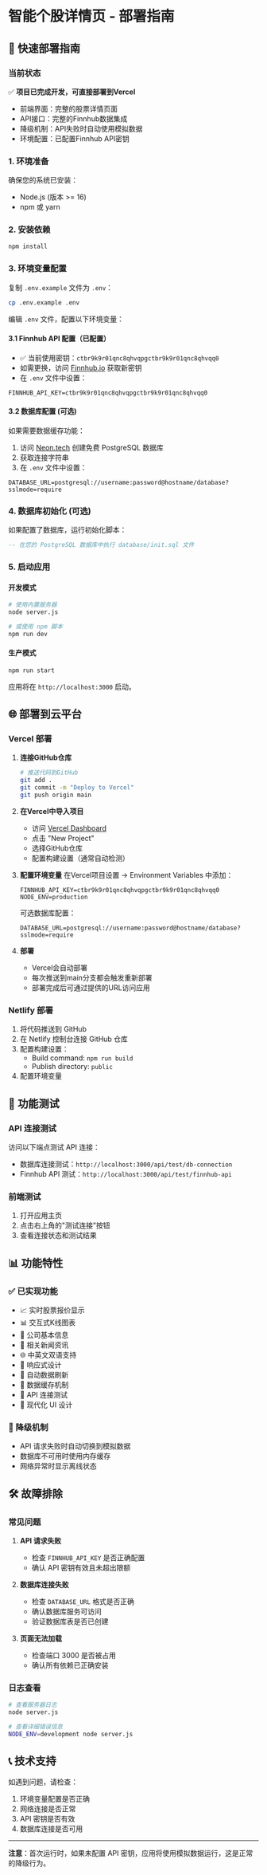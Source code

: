 # 智能个股详情页 - 部署指南

## 🚀 快速部署指南

### 当前状态
✅ **项目已完成开发，可直接部署到Vercel**
- 前端界面：完整的股票详情页面
- API接口：完整的Finnhub数据集成
- 降级机制：API失败时自动使用模拟数据
- 环境配置：已配置Finnhub API密钥

### 1. 环境准备

确保您的系统已安装：
- Node.js (版本 >= 16)
- npm 或 yarn

### 2. 安装依赖

```bash
npm install
```

### 3. 环境变量配置

复制 `.env.example` 文件为 `.env`：

```bash
cp .env.example .env
```

编辑 `.env` 文件，配置以下环境变量：

#### 3.1 Finnhub API 配置（已配置）

- ✅ 当前使用密钥：`ctbr9k9r01qnc8qhvqpgctbr9k9r01qnc8qhvqq0`
- 如需更换，访问 [Finnhub.io](https://finnhub.io) 获取新密钥
- 在 `.env` 文件中设置：

```env
FINNHUB_API_KEY=ctbr9k9r01qnc8qhvqpgctbr9k9r01qnc8qhvqq0
```

#### 3.2 数据库配置 (可选)

如果需要数据缓存功能：

1. 访问 [Neon.tech](https://neon.tech) 创建免费 PostgreSQL 数据库
2. 获取连接字符串
3. 在 `.env` 文件中设置：

```env
DATABASE_URL=postgresql://username:password@hostname/database?sslmode=require
```

### 4. 数据库初始化 (可选)

如果配置了数据库，运行初始化脚本：

```sql
-- 在您的 PostgreSQL 数据库中执行 database/init.sql 文件
```

### 5. 启动应用

#### 开发模式

```bash
# 使用内置服务器
node server.js

# 或使用 npm 脚本
npm run dev
```

#### 生产模式

```bash
npm run start
```

应用将在 `http://localhost:3000` 启动。

## 🌐 部署到云平台

### Vercel 部署

1. **连接GitHub仓库**
   ```bash
   # 推送代码到GitHub
   git add .
   git commit -m "Deploy to Vercel"
   git push origin main
   ```

2. **在Vercel中导入项目**
   - 访问 [Vercel Dashboard](https://vercel.com/dashboard)
   - 点击 "New Project"
   - 选择GitHub仓库
   - 配置构建设置（通常自动检测）

3. **配置环境变量**
   在Vercel项目设置 → Environment Variables 中添加：
   ```
   FINNHUB_API_KEY=ctbr9k9r01qnc8qhvqpgctbr9k9r01qnc8qhvqq0
   NODE_ENV=production
   ```
   
   可选数据库配置：
   ```
   DATABASE_URL=postgresql://username:password@hostname/database?sslmode=require
   ```

4. **部署**
   - Vercel会自动部署
   - 每次推送到main分支都会触发重新部署
   - 部署完成后可通过提供的URL访问应用

### Netlify 部署

1. 将代码推送到 GitHub
2. 在 Netlify 控制台连接 GitHub 仓库
3. 配置构建设置：
   - Build command: `npm run build`
   - Publish directory: `public`
4. 配置环境变量

## 🔧 功能测试

### API 连接测试

访问以下端点测试 API 连接：

- 数据库连接测试：`http://localhost:3000/api/test/db-connection`
- Finnhub API 测试：`http://localhost:3000/api/test/finnhub-api`

### 前端测试

1. 打开应用主页
2. 点击右上角的"测试连接"按钮
3. 查看连接状态和测试结果

## 📊 功能特性

### ✅ 已实现功能

- 📈 实时股票报价显示
- 📊 交互式K线图表
- 🏢 公司基本信息
- 📰 相关新闻资讯
- 🌐 中英文双语支持
- 📱 响应式设计
- 🔄 自动数据刷新
- 💾 数据缓存机制
- 🔌 API 连接测试
- 🎨 现代化 UI 设计

### 🔄 降级机制

- API 请求失败时自动切换到模拟数据
- 数据库不可用时使用内存缓存
- 网络异常时显示离线状态

## 🛠️ 故障排除

### 常见问题

1. **API 请求失败**
   - 检查 `FINNHUB_API_KEY` 是否正确配置
   - 确认 API 密钥有效且未超出限额

2. **数据库连接失败**
   - 检查 `DATABASE_URL` 格式是否正确
   - 确认数据库服务可访问
   - 验证数据库表是否已创建

3. **页面无法加载**
   - 检查端口 3000 是否被占用
   - 确认所有依赖已正确安装

### 日志查看

```bash
# 查看服务器日志
node server.js

# 查看详细错误信息
NODE_ENV=development node server.js
```

## 📞 技术支持

如遇到问题，请检查：

1. 环境变量配置是否正确
2. 网络连接是否正常
3. API 密钥是否有效
4. 数据库连接是否可用

---

**注意**：首次运行时，如果未配置 API 密钥，应用将使用模拟数据运行，这是正常的降级行为。